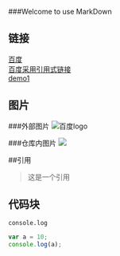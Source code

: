###Welcome to use MarkDown

##	链接
[百度](http://www.baidu.com)  
[百度采用引用式链接][baidu]  
[demo1](demo1.md.html)

## 图片

###外部图片
![百度logo](https://www.baidu.com/img/bd_logo1.png "百度Logo")

###仓库内图片
![](myself.jpg)


##引用
>这是一个引用


##	代码块

`console.log`

```javascript
var a = 10;
console.log(a);
```

<!--下面是文档中用到的链接 -->
[baidu]:http://www.baidu.com
